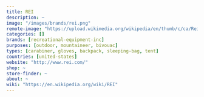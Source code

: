 ```yaml
---
title: REI
description: ~
image: "/images/brands/rei.png"
remote-image: "https://upload.wikimedia.org/wikipedia/en/thumb/c/ca/Rei_coop_logo.png/170px-Rei_coop_logo.png"
categories: []
brands: [recreational-equipment-inc]
purposes: [outdoor, mountaineer, bivouac]
types: [carabiner, gloves, backpack, sleeping-bag, tent]
countries: [united-states]
website: "http://www.rei.com/"
shop: ~
store-finder: ~
about: ~
wiki: "https://en.wikipedia.org/wiki/REI"
---
```

